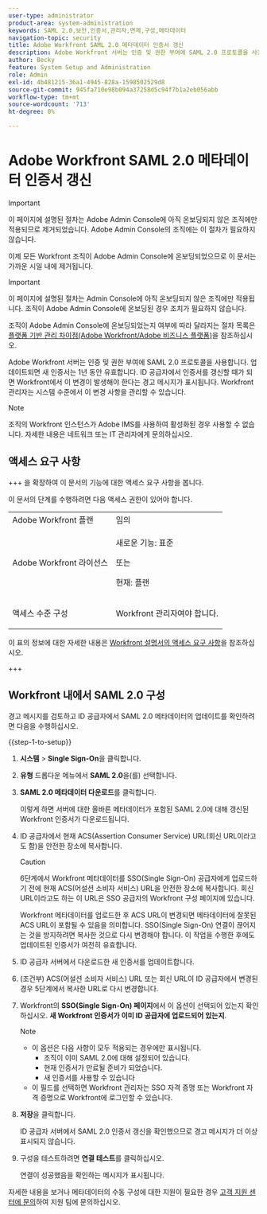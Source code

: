 ```yaml
---
user-type: administrator
product-area: system-administration
keywords: SAML 2.0,보안,인증서,관리자,면제,구성,메타데이터
navigation-topic: security
title: Adobe Workfront SAML 2.0 메타데이터 인증서 갱신
description: Adobe Workfront 서버는 인증 및 권한 부여에 SAML 2.0 프로토콜을 사용합니다. 업데이트되면 새 인증서는 1년 동안 유효합니다. ID 공급자에서 인증서를 갱신할 때가 되면 Workfront에서 이 변경이 발생해야 한다는 경고 메시지가 표시됩니다. Workfront 관리자는 시스템 수준에서 이 변경 사항을 관리할 수 있습니다.
author: Becky
feature: System Setup and Administration
role: Admin
exl-id: 4b481215-36a1-4945-828a-1598502529d8
source-git-commit: 945fa710e98b094a37258d5c94f7b1a2eb056abb
workflow-type: tm+mt
source-wordcount: '713'
ht-degree: 0%

---
```


# Adobe Workfront SAML 2.0 메타데이터 인증서 갱신

>[!IMPORTANT]
>
>이 페이지에 설명된 절차는 Adobe Admin Console에 아직 온보딩되지 않은 조직에만 적용되므로 제거되었습니다. Adobe Admin Console의 조직에는 이 절차가 필요하지 않습니다.
>
>이제 모든 Workfront 조직이 Adobe Admin Console에 온보딩되었으므로 이 문서는 가까운 시일 내에 제거됩니다.

<!--DELETE ME MARCH 2026-->

>[!IMPORTANT]
>
>이 페이지에 설명된 절차는 Admin Console에 아직 온보딩되지 않은 조직에만 적용됩니다. 조직이 Adobe Admin Console에 온보딩된 경우 조치가 필요하지 않습니다.
>
>조직이 Adobe Admin Console에 온보딩되었는지 여부에 따라 달라지는 절차 목록은 [플랫폼 기반 관리 차이점(Adobe Workfront/Adobe 비즈니스 플랫폼)](../../../administration-and-setup/get-started-wf-administration/actions-in-admin-console.md)을 참조하십시오.

Adobe Workfront 서버는 인증 및 권한 부여에 SAML 2.0 프로토콜을 사용합니다. 업데이트되면 새 인증서는 1년 동안 유효합니다. ID 공급자에서 인증서를 갱신할 때가 되면 Workfront에서 이 변경이 발생해야 한다는 경고 메시지가 표시됩니다. Workfront 관리자는 시스템 수준에서 이 변경 사항을 관리할 수 있습니다.

<!--Use this Important note box in the last few weeks before each update.

You must take action to update the metadata in your identity provider with the information from the renewed certificate before the specified date. Mismatched certificates can keep your users from logging in to Workfront after November 22, 2022.
 
-->

>[!NOTE]
>
>조직의 Workfront 인스턴스가 Adobe IMS를 사용하여 활성화된 경우 사용할 수 없습니다. 자세한 내용은 네트워크 또는 IT 관리자에게 문의하십시오.

## 액세스 요구 사항

+++ 을 확장하여 이 문서의 기능에 대한 액세스 요구 사항을 봅니다.

이 문서의 단계를 수행하려면 다음 액세스 권한이 있어야 합니다.

<table style="table-layout:auto"> 
 <col> 
 <col> 
 <tbody> 
  <tr> 
   <td role="rowheader">Adobe Workfront 플랜</td> 
   <td>임의</td> 
  </tr> 
 <tr> 
  <td role="rowheader">Adobe Workfront 라이선스</td> 
  <td> <p>새로운 기능: 표준 </p>
 <p>또는</p> 
<p>현재: 플랜 </p> 
</td> 
 </tr>   
 <tr> 
   <td role="rowheader">액세스 수준 구성</td> 
   <td> <p>Workfront 관리자여야 합니다.</p> </td> 
  </tr> 
 </tbody> 
</table>

이 표의 정보에 대한 자세한 내용은 [Workfront 설명서의 액세스 요구 사항](/help/quicksilver/administration-and-setup/add-users/access-levels-and-object-permissions/access-level-requirements-in-documentation.md)을 참조하십시오.

+++

## Workfront 내에서 SAML 2.0 구성

경고 메시지를 검토하고 ID 공급자에서 SAML 2.0 메타데이터의 업데이트를 확인하려면 다음을 수행하십시오.

{{step-1-to-setup}}

1. **시스템** > **Single Sign-On**&#x200B;을 클릭합니다.

1. **유형** 드롭다운 메뉴에서 **SAML 2.0**&#x200B;을(를) 선택합니다.

1. **SAML 2.0 메타데이터 다운로드**&#x200B;를 클릭합니다.

   이렇게 하면 서버에 대한 올바른 메타데이터가 포함된 SAML 2.0에 대해 갱신된 Workfront 인증서가 다운로드됩니다.

1. ID 공급자에서 현재 ACS(Assertion Consumer Service) URL(회신 URL이라고도 함)을 안전한 장소에 복사합니다.

   >[!CAUTION]
   >
   >6단계에서 Workfront 메타데이터를 SSO(Single Sign-On) 공급자에게 업로드하기 전에 현재 ACS(어설션 소비자 서비스) URL을 안전한 장소에 복사합니다. 회신 URL이라고도 하는 이 URL은 SSO 공급자의 Workfront 구성 페이지에 있습니다.
   >
   >
   >Workfront 메타데이터를 업로드한 후 ACS URL이 변경되면 메타데이터에 잘못된 ACS URL이 포함될 수 있음을 의미합니다. SSO(Single Sign-On) 연결이 끊어지는 것을 방지하려면 복사한 것으로 다시 변경해야 합니다. 이 작업을 수행한 후에도 업데이트된 인증서가 여전히 유효합니다.

1. ID 공급자 서버에서 다운로드한 새 인증서를 업데이트합니다.
1. (조건부) ACS(어설션 소비자 서비스) URL 또는 회신 URL이 ID 공급자에서 변경된 경우 5단계에서 복사한 URL로 다시 변경합니다.
1. Workfront의 **SSO(Single Sign-On) 페이지**&#x200B;에서 이 옵션이 선택되어 있는지 확인하십시오. **새 Workfront 인증서가 이미 ID 공급자에 업로드되어 있는지**.

   >[!NOTE]
   >
   >* 이 옵션은 다음 사항이 모두 적용되는 경우에만 표시됩니다.
   >   * 조직이 이미 SAML 2.0에 대해 설정되어 있습니다.
   >   * 현재 인증서가 만료될 준비가 되었습니다.
   >   * 새 인증서를 사용할 수 있습니다
   >* 이 필드를 선택하면 Workfront 관리자는 SSO 자격 증명 또는 Workfront 자격 증명으로 Workfront에 로그인할 수 있습니다.

1. **저장**&#x200B;을 클릭합니다.

   ID 공급자 서버에서 SAML 2.0 인증서 갱신을 확인했으므로 경고 메시지가 더 이상 표시되지 않습니다.

1. 구성을 테스트하려면 **연결 테스트**&#x200B;를 클릭하십시오.

   연결이 성공했음을 확인하는 메시지가 표시됩니다.

자세한 내용을 보거나 메타데이터의 수동 구성에 대한 지원이 필요한 경우 [고객 지원 센터에 문의](../../../workfront-basics/tips-tricks-and-troubleshooting/contact-customer-support.md)하여 지원 팀에 문의하십시오.
